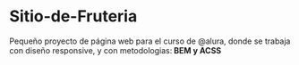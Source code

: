 
# Sitio-de-Fruteria
<p>Pequeño proyecto de página web para el curso de @alura, donde se trabaja con diseño responsive, y con metodologias:<strong> BEM y ACSS</strong> </p>
